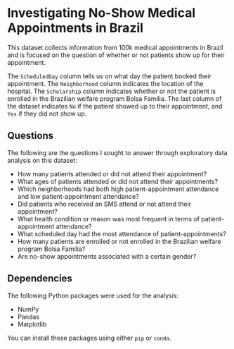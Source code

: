 # Investigating No-Show Medical Appointments in Brazil

This dataset collects information from 100k medical appointments in Brazil and is focused on the question of whether or not patients show up for their appointment. 

The `ScheduledDay` column tells us on what day the patient booked their appointment. The `Neighborhood` column indicates the location of the hospital. The `Scholarship` column indicates whether or not the patient is enrolled in the Brazilian welfare program Bolsa Família. The last column of the dataset indicates `No` if the patient showed up to their appointment, and `Yes` if they did not show up.

## Questions

The following are the questions I sought to answer through exploratory data analysis on this dataset:

- How many patients attended or did not attend their appointment?
- What ages of patients attended or did not attend their appointments?
- Which neighborhoods had both high patient-appointment attendance and low patient-appointment attendance?
- Did patients who received an SMS attend or not attend their appointment?
- What health condition or reason was most frequent in terms of patient-appointment attendance?
- What scheduled day had the most attendance of patient-appointments?
- How many patients are enrolled or not enrolled in the Brazilian welfare program Bolsa Família?
- Are no-show appointments associated with a certain gender?

## Dependencies

The following Python packages were used for the analysis:

- NumPy
- Pandas
- Matplotlib

You can install these packages using either `pip` or `conda`.
